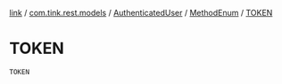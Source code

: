 [link](../../../index.md) / [com.tink.rest.models](../../index.md) / [AuthenticatedUser](../index.md) / [MethodEnum](index.md) / [TOKEN](./-t-o-k-e-n.md)

# TOKEN

`TOKEN`